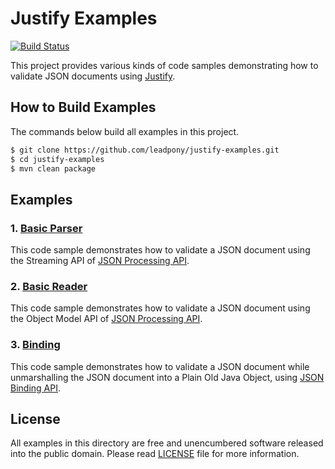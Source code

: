 # Justify Examples
[![Build Status](https://travis-ci.org/leadpony/justify-examples.svg?branch=master)](https://travis-ci.org/leadpony/justify-examples)

This project provides various kinds of code samples demonstrating how to validate JSON documents using [Justify].

## How to Build Examples

The commands below build all examples in this project.

```bash
$ git clone https://github.com/leadpony/justify-examples.git
$ cd justify-examples
$ mvn clean package
```

## Examples

### 1. [Basic Parser](justify-examples-basicparser/)

This code sample demonstrates how to validate a JSON document using the Streaming API of [JSON Processing API].

### 2. [Basic Reader](justify-examples-basicreader/)

This code sample demonstrates how to validate a JSON document using the Object Model API of [JSON Processing API].

### 3. [Binding](justify-examples-binding/)

This code sample demonstrates how to validate a JSON document while unmarshalling the JSON document into a Plain Old Java Object, using [JSON Binding API].

## License

All examples in this directory are free and unencumbered software released into the public domain. Please read [LICENSE] file for more information.

[Justify]: https://github.com/leadpony/justify
[JSON Processing API]: https://javaee.github.io/jsonp/
[JSON Binding API]: http://json-b.net/
[LICENSE]: LICENSE
